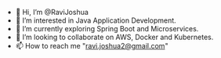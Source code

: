 - 👋 Hi, I’m @RaviJoshua
- 👀 I’m interested in Java Application Development.
- 🌱 I’m currently exploring Spring Boot and Microservices.
- 💞️ I’m looking to collaborate on AWS, Docker and Kubernetes.
- 📫 How to reach me "ravi.joshua2@gmail.com"

<!---
RaviJoshua/RaviJoshua is a ✨ special ✨ repository because its `README.md` (this file) appears on your GitHub profile.
You can click the Preview link to take a look at your changes.
--->
